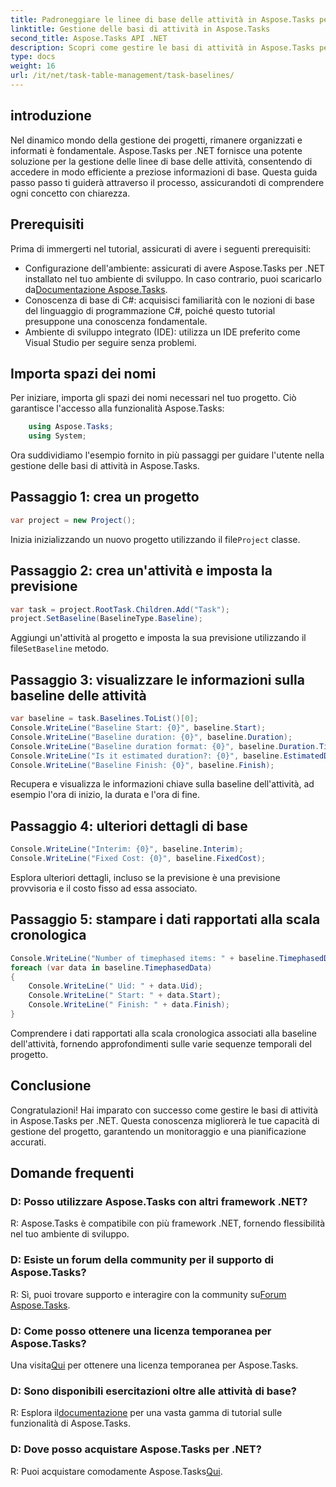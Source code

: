 ```yaml
---
title: Padroneggiare le linee di base delle attività in Aspose.Tasks per .NET
linktitle: Gestione delle basi di attività in Aspose.Tasks
second_title: Aspose.Tasks API .NET
description: Scopri come gestire le basi di attività in Aspose.Tasks per .NET con questo tutorial completo. Migliora le tue capacità di gestione dei progetti oggi!
type: docs
weight: 16
url: /it/net/task-table-management/task-baselines/
---
```

## introduzione
Nel dinamico mondo della gestione dei progetti, rimanere organizzati e informati è fondamentale. Aspose.Tasks per .NET fornisce una potente soluzione per la gestione delle linee di base delle attività, consentendo di accedere in modo efficiente a preziose informazioni di base. Questa guida passo passo ti guiderà attraverso il processo, assicurandoti di comprendere ogni concetto con chiarezza.
## Prerequisiti
Prima di immergerti nel tutorial, assicurati di avere i seguenti prerequisiti:
-  Configurazione dell'ambiente: assicurati di avere Aspose.Tasks per .NET installato nel tuo ambiente di sviluppo. In caso contrario, puoi scaricarlo da[Documentazione Aspose.Tasks](https://reference.aspose.com/tasks/net/).
- Conoscenza di base di C#: acquisisci familiarità con le nozioni di base del linguaggio di programmazione C#, poiché questo tutorial presuppone una conoscenza fondamentale.
- Ambiente di sviluppo integrato (IDE): utilizza un IDE preferito come Visual Studio per seguire senza problemi.
## Importa spazi dei nomi
Per iniziare, importa gli spazi dei nomi necessari nel tuo progetto. Ciò garantisce l'accesso alla funzionalità Aspose.Tasks:
```csharp
    using Aspose.Tasks;
    using System;
```
Ora suddividiamo l'esempio fornito in più passaggi per guidare l'utente nella gestione delle basi di attività in Aspose.Tasks.
## Passaggio 1: crea un progetto
```csharp
var project = new Project();
```
 Inizia inizializzando un nuovo progetto utilizzando il file`Project` classe.
## Passaggio 2: crea un'attività e imposta la previsione
```csharp
var task = project.RootTask.Children.Add("Task");
project.SetBaseline(BaselineType.Baseline);
```
 Aggiungi un'attività al progetto e imposta la sua previsione utilizzando il file`SetBaseline` metodo.
## Passaggio 3: visualizzare le informazioni sulla baseline delle attività
```csharp
var baseline = task.Baselines.ToList()[0];
Console.WriteLine("Baseline Start: {0}", baseline.Start);
Console.WriteLine("Baseline duration: {0}", baseline.Duration);
Console.WriteLine("Baseline duration format: {0}", baseline.Duration.TimeUnit);
Console.WriteLine("Is it estimated duration?: {0}", baseline.EstimatedDuration);
Console.WriteLine("Baseline Finish: {0}", baseline.Finish);
```
Recupera e visualizza le informazioni chiave sulla baseline dell'attività, ad esempio l'ora di inizio, la durata e l'ora di fine.
## Passaggio 4: ulteriori dettagli di base
```csharp
Console.WriteLine("Interim: {0}", baseline.Interim);
Console.WriteLine("Fixed Cost: {0}", baseline.FixedCost);
```
Esplora ulteriori dettagli, incluso se la previsione è una previsione provvisoria e il costo fisso ad essa associato.
## Passaggio 5: stampare i dati rapportati alla scala cronologica
```csharp
Console.WriteLine("Number of timephased items: " + baseline.TimephasedData.Count);
foreach (var data in baseline.TimephasedData)
{
    Console.WriteLine(" Uid: " + data.Uid);
    Console.WriteLine(" Start: " + data.Start);
    Console.WriteLine(" Finish: " + data.Finish);
}
```
Comprendere i dati rapportati alla scala cronologica associati alla baseline dell'attività, fornendo approfondimenti sulle varie sequenze temporali del progetto.
## Conclusione
Congratulazioni! Hai imparato con successo come gestire le basi di attività in Aspose.Tasks per .NET. Questa conoscenza migliorerà le tue capacità di gestione del progetto, garantendo un monitoraggio e una pianificazione accurati.
## Domande frequenti
### D: Posso utilizzare Aspose.Tasks con altri framework .NET?
R: Aspose.Tasks è compatibile con più framework .NET, fornendo flessibilità nel tuo ambiente di sviluppo.
### D: Esiste un forum della community per il supporto di Aspose.Tasks?
R: Sì, puoi trovare supporto e interagire con la community su[Forum Aspose.Tasks](https://forum.aspose.com/c/tasks/15).
### D: Come posso ottenere una licenza temporanea per Aspose.Tasks?
 Una visita[Qui](https://purchase.aspose.com/temporary-license/) per ottenere una licenza temporanea per Aspose.Tasks.
### D: Sono disponibili esercitazioni oltre alle attività di base?
 R: Esplora il[documentazione](https://reference.aspose.com/tasks/net/) per una vasta gamma di tutorial sulle funzionalità di Aspose.Tasks.
### D: Dove posso acquistare Aspose.Tasks per .NET?
 R: Puoi acquistare comodamente Aspose.Tasks[Qui](https://purchase.aspose.com/buy).